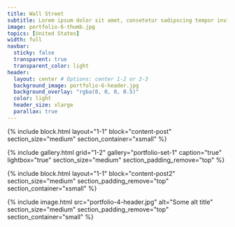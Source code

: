 ```yaml
---
title: Wall Street
subtitle: Lorem ipsum dolor sit amet, consetetur sadipscing tempor invidunt ut labore et dolore magna aliquyam erat, sed diam voluptua.
image: portfolio-6-thumb.jpg
topics: [United States]
width: full
navbar:
  sticky: false
  transparent: true
  transparent_color: light
header:
  layout: center # Options: center 1-2 or 2-3
  background_image: portfolio-6-header.jpg
  background_overlay: "rgba(0, 0, 0, 0.5)"
  color: light
  header_size: xlarge
  parallax: true
---
```


{% include block.html 
	layout="1-1"
  block="content-post"
  section_size="medium"
  section_container="xsmall"
%}

{% include gallery.html 
	grid="1-2"
	gallery="portfolio-set-1"
	caption="true"
	lightbox="true"
  section_size="medium"
  section_padding_remove="top"
%}

{% include block.html 
	layout="1-1"
  block="content-post2"
  section_size="medium"
  section_padding_remove="top"
  section_container="xsmall"
%}

{% include image.html 
	src="portfolio-4-header.jpg"
  alt="Some alt title"
  section_size="medium"
  section_padding_remove="top"
  section_container="small"
%}